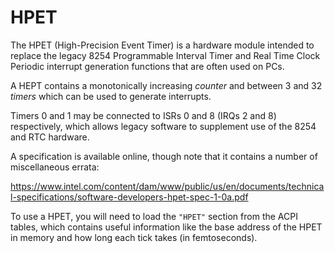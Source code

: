 # HPET

The HPET (High-Precision Event Timer) is a hardware module intended to replace
the legacy 8254 Programmable Interval Timer and Real Time Clock Periodic
interrupt generation functions that are often used on PCs.

A HEPT contains a monotonically increasing *counter* and between 3 and 32
*timers* which can be used to generate interrupts.

Timers 0 and 1 may be connected to ISRs 0 and 8 (IRQs 2 and 8) respectively,
which allows legacy software to supplement use of the 8254 and RTC hardware.

A specification is available online, though note that it contains a number of
miscellaneous errata:

https://www.intel.com/content/dam/www/public/us/en/documents/technical-specifications/software-developers-hpet-spec-1-0a.pdf

To use a HPET, you will need to load the `"HPET"` section from the ACPI
tables, which contains useful information like the base address of the HPET
in memory and how long each tick takes (in femtoseconds).
